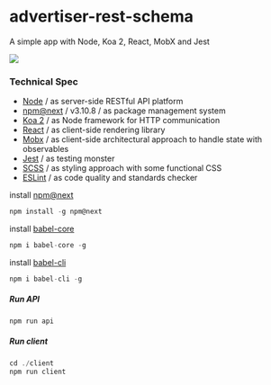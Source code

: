 # advertiser-rest-schema
A simple app with Node, Koa 2, React, MobX and Jest

<img src="http://i67.tinypic.com/2hp6ql1.png"/>

### Technical Spec
* [Node](www.nodejs.org) / as server-side RESTful API platform
* [npm@next](www.npmjs.org) / v3.10.8 / as package management system
* [Koa 2](http://koajs.com/) / as Node framework for HTTP communication
* [React](https://facebook.github.io/react/) / as client-side rendering library
* [Mobx](https://github.com/mobxjs/mobx) / as client-side architectural approach to handle state with observables
* [Jest](https://facebook.github.io/jest/) / as testing monster
* [SCSS](http://sass-lang.com/guide) / as styling approach with some functional CSS
* [ESLint](http://eslint.org/) / as code quality and standards checker

install [npm@next](http://www.npmjs.org)
```javascript
npm install -g npm@next
```
install [babel-core](http://www.babeljs.io)
```javascript
npm i babel-core -g
```
install [babel-cli](http://www.babeljs.io)
```javascript
npm i babel-cli -g
```
##### Run API
```javascript
npm run api
```
##### Run client
```javascript
cd ./client
npm run client
```
